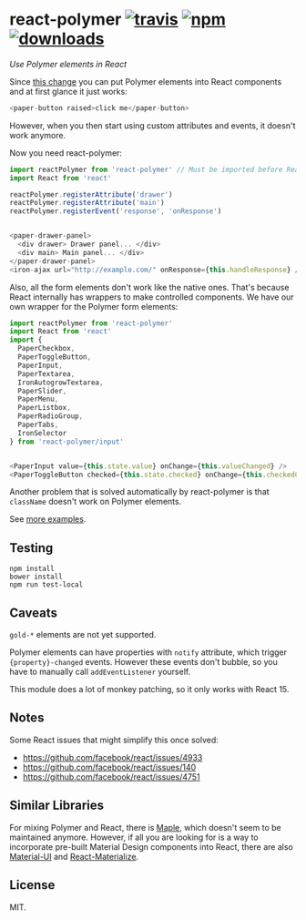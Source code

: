 # react-polymer [![travis][travis-image]][travis-url] [![npm][npm-image]][npm-url] [![downloads][downloads-image]][npm-url]

[travis-image]: https://img.shields.io/travis/jscissr/react-polymer/master.svg
[travis-url]: https://travis-ci.org/jscissr/react-polymer
[npm-image]: https://img.shields.io/npm/v/react-polymer.svg
[npm-url]: https://npmjs.org/package/react-polymer
[downloads-image]: https://img.shields.io/npm/dm/react-polymer.svg

*Use Polymer elements in React*

Since [this change](https://github.com/facebook/react/pull/1551) you can put
Polymer elements into React components and at first glance it just works:

```js
<paper-button raised>click me</paper-button>
```

However, when you then start using custom attributes and events, it doesn't work
anymore.

Now you need react-polymer:

```js
import reactPolymer from 'react-polymer' // Must be imported before React
import React from 'react'

reactPolymer.registerAttribute('drawer')
reactPolymer.registerAttribute('main')
reactPolymer.registerEvent('response', 'onResponse')


<paper-drawer-panel>
  <div drawer> Drawer panel... </div>
  <div main> Main panel... </div>
</paper-drawer-panel>
<iron-ajax url="http://example.com/" onResponse={this.handleResponse} />
```

Also, all the form elements don't work like the native ones.
That's because React internally has wrappers to make controlled components.
We have our own wrapper for the Polymer form elements:

```js
import reactPolymer from 'react-polymer'
import React from 'react'
import {
  PaperCheckbox,
  PaperToggleButton,
  PaperInput,
  PaperTextarea,
  IronAutogrowTextarea,
  PaperSlider,
  PaperMenu,
  PaperListbox,
  PaperRadioGroup,
  PaperTabs,
  IronSelector
} from 'react-polymer/input'


<PaperInput value={this.state.value} onChange={this.valueChanged} />
<PaperToggleButton checked={this.state.checked} onChange={this.checkedChange} />
```

Another problem that is solved automatically by react-polymer is that
`className` doesn't work on Polymer elements.

See [more examples](https://github.com/jscissr/react-polymer/blob/master/demo/index-source.js).

## Testing

```shell
npm install
bower install
npm run test-local
```

## Caveats

`gold-*` elements are not yet supported.

Polymer elements can have properties with `notify` attribute, which trigger
`{property}-changed` events. However these events don't bubble, so you have to
manually call `addEventListener` yourself.

This module does a lot of monkey patching, so it only works with React 15.

## Notes

Some React issues that might simplify this once solved:

- https://github.com/facebook/react/issues/4933
- https://github.com/facebook/react/issues/140
- https://github.com/facebook/react/issues/4751

## Similar Libraries

For mixing Polymer and React, there is [Maple](https://github.com/Wildhoney/Maple.js), which doesn't seem to be maintained anymore. However, if all you are looking for is a way to incorporate pre-built Material Design components into React, there are also [Material-UI](https://github.com/callemall/material-ui) and [React-Materialize](https://github.com/react-materialize/react-materialize).

## License

MIT.
